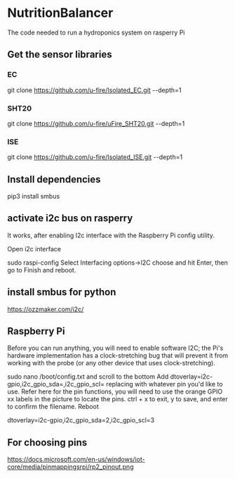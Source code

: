 # NutritionBalancer
The code needed to run a hydroponics system on rasperry Pi

## Get the sensor libraries
### EC
git clone https://github.com/u-fire/Isolated_EC.git --depth=1
### SHT20
git clone https://github.com/u-fire/uFire_SHT20.git --depth=1
### ISE
git clone https://github.com/u-fire/Isolated_ISE.git --depth=1


## Install dependencies
pip3 install smbus

## activate i2c bus on rasperry
It works, after enabling I2c interface with the Raspberry Pi config utility.

Open i2c interface

sudo raspi-config
Select Interfacing options->I2C choose and hit Enter, then go to Finish and reboot.


## install smbus for python
https://ozzmaker.com/i2c/

## Raspberry Pi
Before you can run anything, you will need to enable software I2C; the Pi's hardware implementation has a clock-stretching bug that will prevent it from working with the probe (or any other device that uses clock-stretching).

sudo nano /boot/config.txt and scroll to the bottom
Add dtoverlay=i2c-gpio,i2c_gpio_sda=<pin>,i2c_gpio_scl=<pin> replacing <pin> with whatever pin you'd like to use. Refer here for the pin functions, you will need to use the orange GPIO xx labels in the picture to locate the pins.
ctrl + x to exit, y to save, and enter to confirm the filename.
Reboot

dtoverlay=i2c-gpio,i2c_gpio_sda=2,i2c_gpio_scl=3


## For choosing pins
https://docs.microsoft.com/en-us/windows/iot-core/media/pinmappingsrpi/rp2_pinout.png